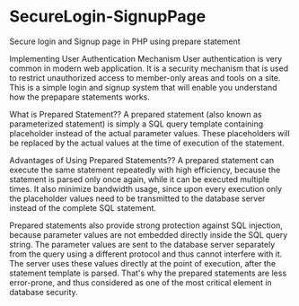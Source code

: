 # SecureLogin-SignupPage
Secure login and Signup page in PHP using prepare statement


Implementing User Authentication Mechanism
User authentication is very common in modern web application. It is a security mechanism that is used to restrict unauthorized access to member-only areas and tools on a site. 
This is a simple login and signup system that will enable you understand how the prepapare statements works. 

What is Prepared Statement??
A prepared statement (also known as parameterized statement) is simply a SQL query template containing placeholder instead of the actual parameter values. These placeholders will be replaced by the actual values at the time of execution of the statement.

Advantages of Using Prepared Statements??
A prepared statement can execute the same statement repeatedly with high efficiency, because the statement is parsed only once again, while it can be executed multiple times. It also minimize bandwidth usage, since upon every execution only the placeholder values need to be transmitted to the database server instead of the complete SQL statement.

Prepared statements also provide strong protection against SQL injection, because parameter values are not embedded directly inside the SQL query string. The parameter values are sent to the database server separately from the query using a different protocol and thus cannot interfere with it. The server uses these values directly at the point of execution, after the statement template is parsed. That's why the prepared statements are less error-prone, and thus considered as one of the most critical element in database security.
